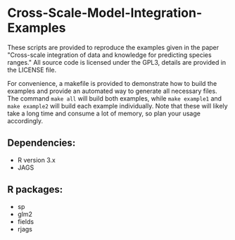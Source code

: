 Cross-Scale-Model-Integration-Examples
======================================

These scripts are provided to reproduce the examples given in the paper "Cross-scale 
integration of data and knowledge for predicting species ranges." All source code is
licensed under the GPL3, details are provided in the LICENSE file.

For convenience, a makefile is provided to demonstrate how to build the examples and
provide an automated way to generate all necessary files. The command `make all` will 
build both examples, while `make example1` and `make example2` will build each example 
individually. Note that these will likely take a long time and consume a lot of memory, 
so plan your usage accordingly.

Dependencies:
-------------
* R version 3.x
* JAGS

R packages:
-----------
* sp
* glm2
* fields
* rjags